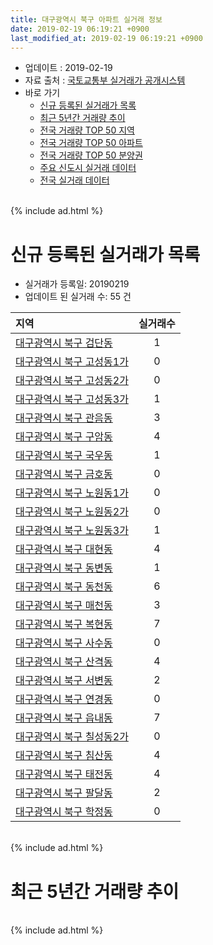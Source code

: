 ```yaml
---
title: 대구광역시 북구 아파트 실거래 정보
date: 2019-02-19 06:19:21 +0900
last_modified_at: 2019-02-19 06:19:21 +0900
---
```


* 업데이트 : 2019-02-19
* 자료 출처 : [국토교통부 실거래가 공개시스템](http://rt.molit.go.kr)
* 바로 가기
    * [신규 등록된 실거래가 목록](#신규-등록된-실거래가-목록)
    * [최근 5년간 거래량 추이](#최근-5년간-거래량-추이)
    * [전국 거래량 TOP 50 지역](https://ayogom.github.io/apt-trade-info/최근-3개월-전국에서-가장-거래가-많이-발생한-지역)
    * [전국 거래량 TOP 50 아파트](https://ayogom.github.io/apt-trade-info/최근-3개월-전국에서-가장-거래가-많이-발생한-아파트)
    * [전국 거래량 TOP 50 분양권](https://ayogom.github.io/apt-trade-info/최근-3개월-전국에서-가장-거래가-많이-발생한-분양권)
    * [주요 신도시 실거래 데이터](https://ayogom.github.io/apt-trade-info/주요-신도시)
    * [전국 실거래 데이터](https://ayogom.github.io/apt-trade-info/전국)

<br>
{% include ad.html %}
<br>

# 신규 등록된 실거래가 목록
* 실거래가 등록일: 20190219
* 업데이트 된 실거래 수: 55 건


|지역|실거래수|
|:---|:---:|
|[대구광역시 북구 검단동](https://ayogom.github.io/apt-trade-info/대구광역시-북구-검단동)|1|
|[대구광역시 북구 고성동1가](https://ayogom.github.io/apt-trade-info/대구광역시-북구-고성동1가)|0|
|[대구광역시 북구 고성동2가](https://ayogom.github.io/apt-trade-info/대구광역시-북구-고성동2가)|0|
|[대구광역시 북구 고성동3가](https://ayogom.github.io/apt-trade-info/대구광역시-북구-고성동3가)|1|
|[대구광역시 북구 관음동](https://ayogom.github.io/apt-trade-info/대구광역시-북구-관음동)|3|
|[대구광역시 북구 구암동](https://ayogom.github.io/apt-trade-info/대구광역시-북구-구암동)|4|
|[대구광역시 북구 국우동](https://ayogom.github.io/apt-trade-info/대구광역시-북구-국우동)|1|
|[대구광역시 북구 금호동](https://ayogom.github.io/apt-trade-info/대구광역시-북구-금호동)|0|
|[대구광역시 북구 노원동1가](https://ayogom.github.io/apt-trade-info/대구광역시-북구-노원동1가)|0|
|[대구광역시 북구 노원동2가](https://ayogom.github.io/apt-trade-info/대구광역시-북구-노원동2가)|0|
|[대구광역시 북구 노원동3가](https://ayogom.github.io/apt-trade-info/대구광역시-북구-노원동3가)|1|
|[대구광역시 북구 대현동](https://ayogom.github.io/apt-trade-info/대구광역시-북구-대현동)|4|
|[대구광역시 북구 동변동](https://ayogom.github.io/apt-trade-info/대구광역시-북구-동변동)|1|
|[대구광역시 북구 동천동](https://ayogom.github.io/apt-trade-info/대구광역시-북구-동천동)|6|
|[대구광역시 북구 매천동](https://ayogom.github.io/apt-trade-info/대구광역시-북구-매천동)|3|
|[대구광역시 북구 복현동](https://ayogom.github.io/apt-trade-info/대구광역시-북구-복현동)|7|
|[대구광역시 북구 사수동](https://ayogom.github.io/apt-trade-info/대구광역시-북구-사수동)|0|
|[대구광역시 북구 산격동](https://ayogom.github.io/apt-trade-info/대구광역시-북구-산격동)|4|
|[대구광역시 북구 서변동](https://ayogom.github.io/apt-trade-info/대구광역시-북구-서변동)|2|
|[대구광역시 북구 연경동](https://ayogom.github.io/apt-trade-info/대구광역시-북구-연경동)|0|
|[대구광역시 북구 읍내동](https://ayogom.github.io/apt-trade-info/대구광역시-북구-읍내동)|7|
|[대구광역시 북구 칠성동2가](https://ayogom.github.io/apt-trade-info/대구광역시-북구-칠성동2가)|0|
|[대구광역시 북구 침산동](https://ayogom.github.io/apt-trade-info/대구광역시-북구-침산동)|4|
|[대구광역시 북구 태전동](https://ayogom.github.io/apt-trade-info/대구광역시-북구-태전동)|4|
|[대구광역시 북구 팔달동](https://ayogom.github.io/apt-trade-info/대구광역시-북구-팔달동)|2|
|[대구광역시 북구 학정동](https://ayogom.github.io/apt-trade-info/대구광역시-북구-학정동)|0|


<br>
{% include ad.html %}
<br>

# 최근 5년간 거래량 추이


<div style="width:100%;">
    <canvas id="deal_progress" height="200"></canvas>
</div>

<script>
new Chart(document.getElementById("deal_progress"), {
    type: 'line',
    data: {
        labels: ['201402','201403','201404','201405','201406','201407','201408','201409','201410','201411','201412','201501','201502','201503','201504','201505','201506','201507','201508','201509','201510','201511','201512','201601','201602','201603','201604','201605','201606','201607','201608','201609','201610','201611','201612','201701','201702','201703','201704','201705','201706','201707','201708','201709','201710','201711','201712','201801','201802','201803','201804','201805','201806','201807','201808','201809','201810','201811','201812','201901','201902'],
        datasets: [{
            label: '매매',
            pointRadius: 1,
            data: [486, 647, 504, 437, 435, 466, 696, 777, 701, 519, 477, 611, 549, 920, 746, 560, 654, 655, 433, 479, 500, 302, 163, 179, 188, 262, 288, 271, 310, 289, 319, 344, 515, 383, 313, 244, 400, 404, 381, 456, 601, 697, 697, 584, 518, 533, 510, 661, 550, 837, 577, 562, 527, 429, 609, 652, 690, 425, 353, 281, 49],
            borderColor: "rgba(255, 201, 14, 1)",
            backgroundColor: "rgba(255, 201, 14, 0.5)",
            fill: false,
            lineTension: 0
        },{
            label: '전월세',
            pointRadius: 1,
            data: [443, 442, 301, 312, 274, 315, 287, 336, 354, 314, 411, 318, 291, 387, 344, 287, 326, 310, 336, 293, 344, 255, 292, 351, 429, 393, 328, 365, 359, 315, 331, 300, 311, 314, 442, 330, 337, 307, 257, 283, 339, 368, 433, 475, 356, 388, 372, 435, 367, 393, 328, 314, 363, 257, 367, 355, 337, 288, 342, 188, 62],
            borderColor: "rgba(0, 141, 185, 1)",
            backgroundColor: "rgba(0, 141, 185, 0.5)",
            fill: false,
            lineTension: 0
        }
        ]
    },
    options: {
        responsive: true,
        title: {
            display: false
        },
        tooltips: {
            mode: 'index',
            intersect: false
        },
        hover: {
            mode: 'nearest',
            intersect: true
        },
        scales: {
            xAxes: [{
                display: true,
                scaleLabel: {
                    display: true,
                    labelString: '년/월'
                }
            }],
            yAxes: [{
                display: true,
                ticks: {
                    suggestedMin: 0,
                },
                scaleLabel: {
                    display: true,
                    labelString: '실거래 수'
                }
            }]
        }
    }
});

</script>


<br>
{% include ad.html %}
<br>

